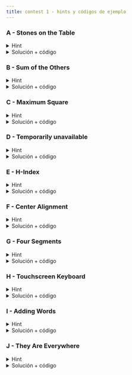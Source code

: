 ```yaml
---
title: contest 1 - hints y códigos de ejemplo
---
```


### A - Stones on the Table
<details> 
   <summary>Hint</summary>
   Basta recorrer el string y sumar uno a la respuesta cada vez que una letra sea igual a la anterior
</details>
<details>
   <summary>Solución + código</summary>
   Implementar el hint
   
   <a href="https://github.com/BenjaminRubio/CompetitiveProgramming/blob/master/Problems/Codeforces/StonesOnTheTable.py">Código de ejemplo Python</a>
   
   <a href="https://github.com/BenjaminRubio/CompetitiveProgramming/blob/master/Problems/Codeforces/StonesOnTheTable.cpp">Código de ejemplo C++</a>
</details>

### B - Sum of the Others
<details> 
   <summary>Hint</summary>
   Piensen en cuanto debe ser la suma de todo (incluyendo el resultado) si el resultado es igual a la suma
</details>
<details>
   <summary>Solución + código</summary>
   Implementar el hint. Para recibir lineas hasta que se acaben en python pueden usar la libreria sys y un for line in sys.stdin. Por otro lado en C++ pueden usar while (getline(cin, line)) y para separar los números en cada linea pueden usar stringstreams (averiguar).
   
   <a href="https://github.com/BenjaminRubio/CompetitiveProgramming/blob/master/Problems/Kattis/SumOfTheOthers.py">Código de ejemplo Python</a>
   
   <a href="https://github.com/BenjaminRubio/CompetitiveProgramming/blob/master/Problems/Kattis/SumOfTheOthers.cpp">Código de ejemplo C++</a>
</details>

### C - Maximum Square
<details> 
   <summary>Hint</summary>
   Piensen en cómo ayudaría ordenar las tablas de menor a mayor (o viceversa).
</details>
<details>
   <summary>Solución + código</summary>
   Si están ordenadas de menor a mayor y se recorren en ese orden, la primera vez que las tablas que quedan sean menos o igual al valor actual, las tablas que queden serán la respuesta.
   
   <a href="https://github.com/BenjaminRubio/CompetitiveProgramming/blob/master/Problems/Codeforces/MaximumSquare.py">Código de ejemplo Python</a>
   
   <a href="https://github.com/BenjaminRubio/CompetitiveProgramming/blob/master/Problems/Codeforces/MaximumSquare.cpp">Código de ejemplo C++</a>
</details>

### D - Temporarily unavailable
<details> 
   <summary>Hint</summary>
   Podemos chequear si no hay intersección y retornar 0 (basta ver si el comienzo de cobertura esta después del final del recorrido o si el final del radio de cobertura está antes del inicio del recorrido), en otro caso basta sumar el tamaño del principio al comienzo del radio de cobertura y del final del radio de cobertura hasta el final del recorrido (si son positivos).
</details>
<details>
   <summary>Solución + código</summary>
   Implementar el hint.
   
   <a href="https://github.com/BenjaminRubio/CompetitiveProgramming/blob/master/Problems/Codeforces/TemporarilyUnavailable.py">Código de ejemplo Python</a>
   
   <a href="https://github.com/BenjaminRubio/CompetitiveProgramming/blob/master/Problems/Codeforces/TemporarilyUnavailable.cpp">Código de ejemplo C++</a>
</details>

### E - H-Index
<details> 
   <summary>Hint</summary>
   Se debe encontrar el mayor H tal que tenemos al menos H papers con al menos H citas. Para esto piensen cómo facilita el cálculo ordenar las citas de cada paper de mayor a menor. Ojo que no se puede resolver viendo todas las posibilidades de H y chequeando porque no pasa en el tiempo límite.
</details>
<details>
   <summary>Solución + código</summary>
   Dado que lo tenemos ordenado de mayor a menor, para cada posición i en la lista de citas C (de 0 a N - 1) la respuesta será el máximo de calcular min(C[i], i + 1). Esto pues min(C[i], i + 1) representa el mayor número que cumple que hay al menos esa cantidad de papers con al menos esa cantidad de citas para cada posición.
   
   <a href="https://github.com/BenjaminRubio/CompetitiveProgramming/blob/master/Problems/Kattis/H-Index.py">Código de ejemplo Python</a>
   
   <a href="https://github.com/BenjaminRubio/CompetitiveProgramming/blob/master/Problems/Kattis/H-Index.cpp">Código de ejemplo C++</a>
</details>

### F - Center Alignment
<details> 
   <summary>Hint</summary>
   Basta implementar lo descrito en el enunciado. Cuidado con los casos especiales de alineamiento, si hay una cantidad impar de espacio, se da menos espacio a la izquierda primero, la próxima vez con espacios impares a la derecha y así.
</details>
<details>
   <summary>Solución + código</summary>
   Implementar el hint.
   
   <a href="https://github.com/BenjaminRubio/CompetitiveProgramming/blob/master/Problems/Codeforces/CenterAlignement.py">Código de ejemplo Python</a>
   
   <a href="https://github.com/BenjaminRubio/CompetitiveProgramming/blob/master/Problems/Codeforces/CenterAlignement.cpp">Código de ejemplo C++</a>
</details>

### G - Four Segments
<details> 
   <summary>Hint</summary>
   Busque características necesarias y suficientes para determinar que los segmentos entregados forman un rectángulo, por ejemplo, hay exactamente 4 puntos y 4 segmentos, 2 verticales y 2 horizontales.
</details>
<details>
   <summary>Solución + código</summary>
   Implementar el hint.
   
   <a href="https://github.com/BenjaminRubio/CompetitiveProgramming/blob/master/Problems/Codeforces/FourSegments.py">Código de ejemplo Python</a>
   
   <a href="https://github.com/BenjaminRubio/CompetitiveProgramming/blob/master/Problems/Codeforces/FourSegments.cpp">Código de ejemplo C++</a>
</details>

### H - Touchscreen Keyboard
<details> 
   <summary>Hint</summary>
   Podemos asignarles coordenadas de fila y columna a cada letra. Usando esto es fácil obterner la solución calculando distancias y ordenando. Pueden guardar las coordenadas en un diccionario de python o en un map de c++.
</details>
<details>
   <summary>Solución + código</summary>
   Implementar el hint.
   
   <a href="https://github.com/BenjaminRubio/CompetitiveProgramming/blob/master/Problems/Kattis/TouchscreenKeyboard.py">Código de ejemplo Python</a>
   
   <a href="https://github.com/BenjaminRubio/CompetitiveProgramming/blob/master/Problems/Kattis/TouchscreenKeyboard.cpp">Código de ejemplo C++</a>
</details>

### I - Adding Words
<details> 
   <summary>Hint</summary>
   Pueden usar diccionarios de Python o maps de c++ para asignar valores a las palabras y palabras a los valores. Usando esto piensen en cómo implementar el resto.
</details>
<details>
   <summary>Solución + código</summary>
   Usando el hint, en caso de definición sólo asignamos, en caso de clear limpiamos los diccionarios y en caso de cálculo se va sumando el valor multiplicado por signo anterior hasta encontrar un igual. Ojo ir chequeando que existan las keys en los maps. Hay un caso borde al volver a asignar una palabra previamente asignada, en este caso deben borrar la asignación del valor anterior a la palabra.
   
   <a href="https://github.com/BenjaminRubio/CompetitiveProgramming/blob/master/Problems/Kattis/AddingWords.py">Código de ejemplo Python</a>
   
   <a href="https://github.com/BenjaminRubio/CompetitiveProgramming/blob/master/Problems/Kattis/AddingWords.cpp">Código de ejemplo C++</a>
</details>

### J - They Are Everywhere
<details> 
   <summary>Hint</summary>
   Hay varias formas de hacerlo, una de las más simple consiste en mantener un rango en que están presentes todos los pokemons para cada posición final. Empezando de la primera posición en que estén todos los pokemons hacia la izquierda, si avanzamos el borde derecho en una posición podemos mover el izquierdo mientras la ocurrencia del pokemon en el borde izquierdo dentro del rango sea mayor a 1. La respuesta final será el mínimo de estos rangos. Está técnica es una aplicación de dos punteros y es un enfoque bastante usado en programación competitiva.
</details>
<details>
   <summary>Solución + código</summary>
   Implementar el hint.
   
   <a href="https://github.com/BenjaminRubio/CompetitiveProgramming/blob/master/Problems/Codeforces/TheyAreEverywhere.py">Código de ejemplo Python</a>
   
   <a href="https://github.com/BenjaminRubio/CompetitiveProgramming/blob/master/Problems/Codeforces/TheyAreEverywhere.cpp">Código de ejemplo C++</a>
</details>

<!-- <details> 
  <summary>Hint</summary>   
</details>
<details> 
  <summary>Solución + código</summary>
  <a href="">Código de ejemplo</a>
</details> -->

